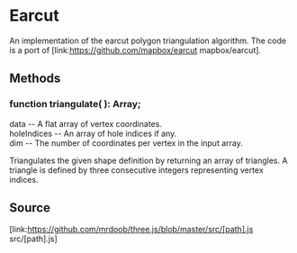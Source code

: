 # Earcut

An implementation of the earcut polygon triangulation algorithm. The code is a
port of [link:https://github.com/mapbox/earcut mapbox/earcut].

## Methods

###  function triangulate( ): Array;

data -- A flat array of vertex coordinates.  
holeIndices -- An array of hole indices if any.  
dim -- The number of coordinates per vertex in the input array.  
  
Triangulates the given shape definition by returning an array of triangles. A
triangle is defined by three consecutive integers representing vertex indices.

## Source

[link:https://github.com/mrdoob/three.js/blob/master/src/[path].js
src/[path].js]

